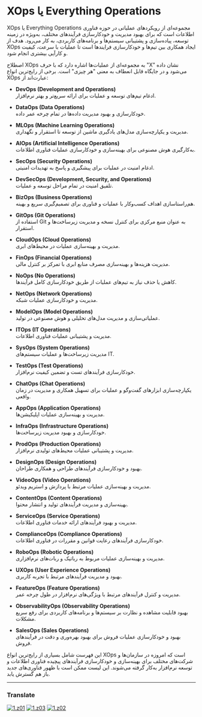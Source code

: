 # XOps یا Everything Operations

XOps یا Everything Operations مجموعه‌ای از رویکردهای عملیاتی در حوزه فناوری اطلاعات است که برای بهبود مدیریت و خودکارسازی فرآیندهای مختلف، به‌ویژه در زمینه توسعه، پیاده‌سازی و پشتیبانی سیستم‌ها و برنامه‌های کاربردی، به کار می‌رود. هدف از XOps ایجاد همکاری بین تیم‌ها و خودکارسازی فرایندها است تا عملیات با سرعت، کیفیت و کارآیی بیشتری انجام شود.

اصطلاح XOps به مجموعه‌ای از عملیات‌ها اشاره دارد که با حرف "X" نشان داده می‌شود و در جایگاه قابل انعطاف به معنی "هر چیزی" است. برخی از رایج‌ترین انواع XOps عبارت‌اند از:

- **DevOps (Development and Operations)**  
  ادغام تیم‌های توسعه و عملیات برای ارائه سریع‌تر و بهتر نرم‌افزار.

- **DataOps (Data Operations)**  
  خودکارسازی و بهبود مدیریت داده‌ها در تمام چرخه عمر داده.

- **MLOps (Machine Learning Operations)**  
  مدیریت و یکپارچه‌سازی مدل‌های یادگیری ماشین از توسعه تا استقرار و نگهداری.

- **AIOps (Artificial Intelligence Operations)**  
  به‌کارگیری هوش مصنوعی برای بهینه‌سازی و خودکارسازی عملیات فناوری اطلاعات.

- **SecOps (Security Operations)**  
  ادغام امنیت در عملیات برای پیشگیری و پاسخ به تهدیدات امنیتی.

- **DevSecOps (Development, Security, and Operations)**  
  تلفیق امنیت در تمام مراحل توسعه و عملیات.

- **BizOps (Business Operations)**  
  هم‌راستاسازی اهداف کسب‌وکار با عملیات و فناوری برای تصمیم‌گیری سریع و بهینه.

- **GitOps (Git Operations)**  
  استفاده از Git به عنوان منبع مرکزی برای کنترل نسخه و مدیریت زیرساخت‌ها و استقرار.

- **CloudOps (Cloud Operations)**  
  مدیریت و بهینه‌سازی عملیات در محیط‌های ابری.

- **FinOps (Financial Operations)**  
  مدیریت هزینه‌ها و بهینه‌سازی مصرف منابع ابری با تمرکز بر کنترل مالی.

- **NoOps (No Operations)**  
  کاهش یا حذف نیاز به تیم‌های عملیات از طریق خودکارسازی کامل فرآیندها.

- **NetOps (Network Operations)**  
  مدیریت و خودکارسازی عملیات شبکه.

- **ModelOps (Model Operations)**  
  عملیاتی‌سازی و مدیریت مدل‌های تحلیلی و هوش مصنوعی در تولید.

- **ITOps (IT Operations)**  
  مدیریت و پشتیبانی عملیات فناوری اطلاعات.

- **SysOps (System Operations)**  
  مدیریت زیرساخت‌ها و عملیات سیستم‌های IT.

- **TestOps (Test Operations)**  
  خودکارسازی فرآیندهای تست و تضمین کیفیت نرم‌افزار.

- **ChatOps (Chat Operations)**  
  یکپارچه‌سازی ابزارهای گفت‌وگو و عملیات برای تسهیل همکاری و مدیریت در زمان واقعی.

- **AppOps (Application Operations)**  
  مدیریت و بهینه‌سازی عملیات اپلیکیشن‌ها.

- **InfraOps (Infrastructure Operations)**  
  خودکارسازی و بهبود مدیریت زیرساخت‌ها.

- **ProdOps (Production Operations)**  
  مدیریت و پشتیبانی عملیات محیط‌های تولیدی نرم‌افزار.

- **DesignOps (Design Operations)**  
  بهبود و خودکارسازی فرآیندهای طراحی و همکاری طراحان.

- **VideoOps (Video Operations)**  
  مدیریت و بهینه‌سازی عملیات مرتبط با پردازش و استریم ویدئو.

- **ContentOps (Content Operations)**  
  بهینه‌سازی و مدیریت فرآیندهای تولید و انتشار محتوا.

- **ServiceOps (Service Operations)**  
  مدیریت و بهبود فرآیندهای ارائه خدمات فناوری اطلاعات.

- **ComplianceOps (Compliance Operations)**  
  خودکارسازی فرآیندهای رعایت قوانین و مقررات در فناوری اطلاعات.

- **RoboOps (Robotic Operations)**  
  مدیریت و بهینه‌سازی عملیات مربوط به رباتیک و ربات‌های نرم‌افزاری.

- **UXOps (User Experience Operations)**  
  بهبود و مدیریت فرآیندهای مرتبط با تجربه کاربری.

- **FeatureOps (Feature Operations)**  
  مدیریت و کنترل فرآیندهای مرتبط با ویژگی‌های نرم‌افزار در طول چرخه عمر.

- **ObservabilityOps (Observability Operations)**  
  بهبود قابلیت مشاهده و نظارت بر سیستم‌ها و برنامه‌های کاربردی برای رفع سریع مشکلات.

- **SalesOps (Sales Operations)**  
  بهبود و خودکارسازی عملیات فروش برای بهبود بهره‌وری و دقت در فرآیندهای فروش.

این فهرست شامل بسیاری از رایج‌ترین انواع XOps است که امروزه در سازمان‌ها و شرکت‌های مختلف برای بهینه‌سازی و خودکارسازی فرآیندهای پیچیده فناوری اطلاعات و توسعه نرم‌افزار به‌کار گرفته می‌شوند. این لیست ممکن است با ظهور فناوری‌های جدید باز هم گسترش یابد.

----

[z01]: README.md
[z02]: README-az.md
[z03]: README-tr.md
[z04]: README-fa.md

[1.z01]: https://raw.githubusercontent.com/samadelmakchi/samadelmakchi/main/flag/en.svg (English)
[1.z02]: https://raw.githubusercontent.com/samadelmakchi/samadelmakchi/main/flag/az.svg (Azərbaycani)
[1.z03]: https://raw.githubusercontent.com/samadelmakchi/samadelmakchi/main/flag/tr.svg (Türkisch)
[1.z04]: https://raw.githubusercontent.com/samadelmakchi/samadelmakchi/main/flag/fa.svg (فارسی)

### Translate
[![1.z01]][z01] [![1.z03]][z03] [![1.z02]][z02] 
